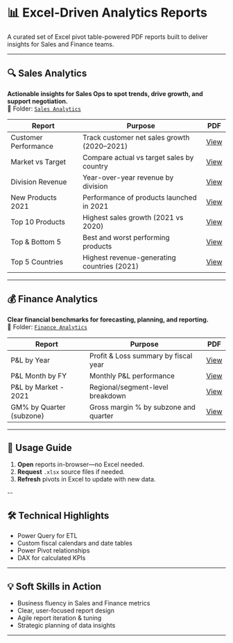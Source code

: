 # 📊 Excel-Driven Analytics Reports

A curated set of Excel pivot table-powered PDF reports built to deliver insights for Sales and Finance teams.

---

## 🔍 Sales Analytics  
**Actionable insights for Sales Ops to spot trends, drive growth, and support negotiation.**  
📁 Folder: [`Sales Analytics`](https://github.com/ShubhamVimal/Excel/tree/main/Sales%20Analytics)

| Report | Purpose | PDF |
|--------|---------|-----|
| Customer Performance | Track customer net sales growth (2020–2021) | [View](https://github.com/ShubhamVimal/Excel/blob/main/Sales%20Analytics/Customer_Performance_Report.pdf) |
| Market vs Target | Compare actual vs target sales by country | [View](https://github.com/ShubhamVimal/Excel/blob/main/Sales%20Analytics/Market_Performance_vs_Target.pdf) |
| Division Revenue | Year-over-year revenue by division | [View](https://github.com/ShubhamVimal/Excel/blob/main/Sales%20Analytics/Division_level_Report.pdf) |
| New Products 2021 | Performance of products launched in 2021 | [View](https://github.com/ShubhamVimal/Excel/blob/main/Sales%20Analytics/New_Products_2021.pdf) |
| Top 10 Products | Highest sales growth (2021 vs 2020) | [View](https://github.com/ShubhamVimal/Excel/blob/main/Sales%20Analytics/Top_10_Products.pdf) |
| Top & Bottom 5 | Best and worst performing products | [View](https://github.com/ShubhamVimal/Excel/blob/main/Sales%20Analytics/Top_%26_Bottom_5_Products.pdf) |
| Top 5 Countries | Highest revenue-generating countries (2021) | [View](https://github.com/ShubhamVimal/Excel/blob/main/Sales%20Analytics/Top_5_Country_2021.pdf) |

---

## 💰 Finance Analytics  
**Clear financial benchmarks for forecasting, planning, and reporting.**  
📁 Folder: [`Finance Analytics`](https://github.com/ShubhamVimal/Excel/tree/main/Finance%20Analytics)

| Report | Purpose | PDF |
|--------|---------|-----|
| P&L by Year | Profit & Loss summary by fiscal year | [View](https://github.com/ShubhamVimal/Excel/blob/main/Finance%20Analytics/P_%26_L_Year.pdf) |
| P&L Month by FY | Monthly P&L performance | [View](https://github.com/ShubhamVimal/Excel/blob/main/Finance%20Analytics/P_%26_L_FY.pdf) |
| P&L by Market - 2021 | Regional/segment-level breakdown | [View](https://github.com/ShubhamVimal/Excel/blob/main/Finance%20Analytics/P_%26_L_Market_FY_2021.pdf) |
| GM% by Quarter (subzone) | Gross margin % by subzone and quarter | [View](https://github.com/ShubhamVimal/Excel/blob/main/Finance%20Analytics/GM_%25_By_Quarters_Subzone.pdf) |

---

## 🚀 Usage Guide

1. **Open** reports in-browser—no Excel needed.  
2. **Request** `.xlsx` source files if needed.  
3. **Refresh** pivots in Excel to update with new data.

--

## 🛠️ Technical Highlights

- Power Query for ETL  
- Custom fiscal calendars and date tables  
- Power Pivot relationships  
- DAX for calculated KPIs  

---

## 💡 Soft Skills in Action

- Business fluency in Sales and Finance metrics  
- Clear, user-focused report design  
- Agile report iteration & tuning  
- Strategic planning of data insights  

---
